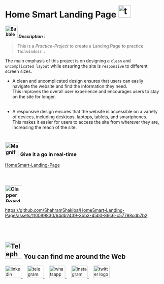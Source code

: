 # Home Smart Landing Page  <a href="https://tailwindcss.com/" target="_blank" rel="noreferrer"> <img src="https://www.vectorlogo.zone/logos/tailwindcss/tailwindcss-icon.svg" alt="tailwind" width="40" height="40"/></a> 
**<img src="https://raw.githubusercontent.com/Tarikul-Islam-Anik/Animated-Fluent-Emojis/master/Emojis/Symbols/Bubbles.png" alt="Bubbles" width="40" height="40" /> _Description_** :<br/>
  > This is a _Practice-Project_ to create a Landing Page to practice `  Tailwindcss  `.  <br/>
  
The main emphasis of this project is on designing a ` clean `  and  ` uncomplicated layout `  while ensuring the site is  ` responsive ` to different screen sizes. <br/>

- A clean and uncomplicated design ensures that users can easily navigate the website and find the information they need. <br/>
  This improves the overall user experience and encourages users to stay on the site for longer.<br/><br/>
  
- A responsive design ensures that the website is accessible on a variety of devices, including desktops, laptops, tablets, and smartphones.<br/>
  This makes it easier for users to access the site from wherever they are, increasing the reach of the site.
   <br/><br/>

###  <img src="https://raw.githubusercontent.com/Tarikul-Islam-Anik/Telegram-Animated-Emojis/main/Objects/Magnifying%20Glass%20Tilted%20Right.webp" alt="Magnifying Glass Tilted Right" width="45" /> Give it a go in real-time
<a href="https://shahramshakiba.github.io/HomeSmart-Landing-Page/" target="_blank">
    HomeSmart-Landing-Page
</a> <br/><br/><br/>

### <img src="https://raw.githubusercontent.com/Tarikul-Islam-Anik/Telegram-Animated-Emojis/main/Objects/Clapper%20Board.webp" alt="Clapper Board" width="55" />
https://github.com/ShahramShakiba/HomeSmart-Landing-Page/assets/110089830/64db2439-3bb3-45b0-89c6-c57798cdb7b2

<br/><br/>

   ## <img src="https://raw.githubusercontent.com/Tarikul-Islam-Anik/Telegram-Animated-Emojis/main/Objects/Telephone.webp" alt="Telephone" width="55"  /> You can find me around the Web
 <a href="https://www.linkedin.com/in/shahramshakiba/" target="_blank">
    <img src="https://raw.githubusercontent.com/maurodesouza/profile-readme-generator/master/src/assets/icons/social/linkedin/default.svg" width="52" height="40" alt="linkedin logo"  />
  </a> &nbsp;&nbsp;&nbsp;
  <a href="https://t.me/ShahramShakibaa" target="_blank">
    <img src="https://raw.githubusercontent.com/maurodesouza/profile-readme-generator/master/src/assets/icons/social/telegram/default.svg" width="52" height="40" alt="telegram logo"  />
  </a> &nbsp;&nbsp;&nbsp;
  <a href="https://wa.me/message/LM2IMM3ABZ7ZM1" target="_blank">
    <img src="https://raw.githubusercontent.com/maurodesouza/profile-readme-generator/master/src/assets/icons/social/whatsapp/default.svg" width="52" height="40" alt="whatsapp logo"  />
  </a> &nbsp;&nbsp;&nbsp;
  <a href="https://instagram.com/shahram.shakibaa?igshid=MzNlNGNkZWQ4Mg==" target="_blank">
    <img src="https://raw.githubusercontent.com/maurodesouza/profile-readme-generator/master/src/assets/icons/social/instagram/default.svg" width="52" height="40" alt="instagram logo"  />
  </a> &nbsp;&nbsp;&nbsp;
  <a href="https://twitter.com/ShahramShakibaa" target="_blank">
    <img src="https://raw.githubusercontent.com/maurodesouza/profile-readme-generator/master/src/assets/icons/social/twitter/default.svg" width="52" height="40" alt="twitter logo"  />
  </a>

